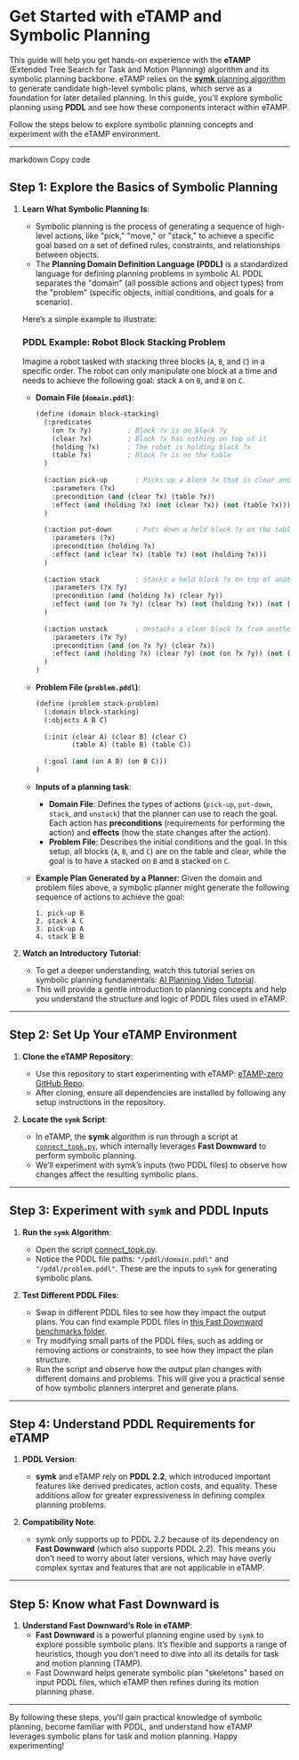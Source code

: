 # Get Started with eTAMP and Symbolic Planning

This guide will help you get hands-on experience with the **eTAMP** (Extended Tree Search for Task and Motion Planning) algorithm and its symbolic planning backbone. eTAMP relies on the [**symk** planning algorithm](https://github.com/speckdavid/symk) to generate candidate high-level symbolic plans, which serve as a foundation for later detailed planning. In this guide, you'll explore symbolic planning using **PDDL** and see how these components interact within eTAMP.

Follow the steps below to explore symbolic planning concepts and experiment with the eTAMP environment.

---


markdown
Copy code
## Step 1: Explore the Basics of Symbolic Planning

1. **Learn What Symbolic Planning Is**:
   - Symbolic planning is the process of generating a sequence of high-level actions, like "pick," "move," or "stack," to achieve a specific goal based on a set of defined rules, constraints, and relationships between objects.
   - The **Planning Domain Definition Language (PDDL)** is a standardized language for defining planning problems in symbolic AI. PDDL separates the "domain" (all possible actions and object types) from the "problem" (specific objects, initial conditions, and goals for a scenario).

   Here’s a simple example to illustrate:

   ### PDDL Example: Robot Block Stacking Problem
   Imagine a robot tasked with stacking three blocks (`A`, `B`, and `C`) in a specific order. The robot can only manipulate one block at a time and needs to achieve the following goal: stack `A` on `B`, and `B` on `C`.

   - **Domain File (`domain.pddl`)**:
     ```lisp
     (define (domain block-stacking)
       (:predicates
         (on ?x ?y)         ; Block ?x is on block ?y
         (clear ?x)         ; Block ?x has nothing on top of it
         (holding ?x)       ; The robot is holding block ?x
         (table ?x)         ; Block ?x is on the table
       )
       
       (:action pick-up       ; Picks up a block ?x that is clear and on the table
         :parameters (?x)
         :precondition (and (clear ?x) (table ?x))
         :effect (and (holding ?x) (not (clear ?x)) (not (table ?x)))
       )
       
       (:action put-down      ; Puts down a held block ?x on the table
         :parameters (?x)
         :precondition (holding ?x)
         :effect (and (clear ?x) (table ?x) (not (holding ?x)))
       )
       
       (:action stack         ; Stacks a held block ?x on top of another clear block ?y
         :parameters (?x ?y)
         :precondition (and (holding ?x) (clear ?y))
         :effect (and (on ?x ?y) (clear ?x) (not (holding ?x)) (not (clear ?y)))
       )
       
       (:action unstack       ; Unstacks a clear block ?x from another block ?y
         :parameters (?x ?y)
         :precondition (and (on ?x ?y) (clear ?x))
         :effect (and (holding ?x) (clear ?y) (not (on ?x ?y)) (not (clear ?x)))
       )
     )
     ```

   - **Problem File (`problem.pddl`)**:
     ```lisp
     (define (problem stack-problem)
       (:domain block-stacking)
       (:objects A B C)
       
       (:init (clear A) (clear B) (clear C)
              (table A) (table B) (table C))
       
       (:goal (and (on A B) (on B C)))
     )
     ```

   - **Inputs of a planning task**:
     - **Domain File**: Defines the types of actions (`pick-up`, `put-down`, `stack`, and `unstack`) that the planner can use to reach the goal. Each action has **preconditions** (requirements for performing the action) and **effects** (how the state changes after the action).
     - **Problem File**: Describes the initial conditions and the goal. In this setup, all blocks (`A`, `B`, and `C`) are on the table and clear, while the goal is to have `A` stacked on `B` and `B` stacked on `C`.

   - **Example Plan Generated by a Planner**:
     Given the domain and problem files above, a symbolic planner might generate the following sequence of actions to achieve the goal:

     ```
     1. pick-up B
     2. stack A C
     3. pick-up A
     4. stack B B
     ```

2. **Watch an Introductory Tutorial**:
   - To get a deeper understanding, watch this tutorial series on symbolic planning fundamentals: [AI Planning Video Tutorial](https://www.youtube.com/watch?v=7Vy8970q0Xc&list=PLwJ2VKmefmxpUJEGB1ff6yUZ5Zd7Gegn2).
   - This will provide a gentle introduction to planning concepts and help you understand the structure and logic of PDDL files used in eTAMP.

---

## Step 2: Set Up Your eTAMP Environment

1. **Clone the eTAMP Repository**:
   - Use this repository to start experimenting with eTAMP: [eTAMP-zero GitHub Repo](https://github.com/ttianyuren/eTAMP-zero).
   - After cloning, ensure all dependencies are installed by following any setup instructions in the repository.

2. **Locate the `symk` Script**:
   - In eTAMP, the **symk** algorithm is run through a script at [`connect_topk.py`](https://github.com/ttianyuren/eTAMP-zero/blob/main/connect_topk.py), which internally leverages **Fast Downward** to perform symbolic planning.
   - We’ll experiment with symk’s inputs (two PDDL files) to observe how changes affect the resulting symbolic plans.

---

## Step 3: Experiment with `symk` and PDDL Inputs

1. **Run the `symk` Algorithm**:
   - Open the script [connect_topk.py](https://github.com/ttianyuren/eTAMP-zero/blob/5b3cf89801ef435fc4545a823dabf872dfa06747/connect_topk.py#L92).
   - Notice the PDDL file paths: `"/pddl/domain.pddl"` and `"/pddl/problem.pddl"`. These are the inputs to `symk` for generating symbolic plans.

2. **Test Different PDDL Files**:
   - Swap in different PDDL files to see how they impact the output plans. You can find example PDDL files in [this Fast Downward benchmarks folder](https://github.com/aibasel/downward/tree/main/misc/tests/benchmarks).
   - Try modifying small parts of the PDDL files, such as adding or removing actions or constraints, to see how they impact the plan structure.
   - Run the script and observe how the output plan changes with different domains and problems. This will give you a practical sense of how symbolic planners interpret and generate plans.

---

## Step 4: Understand PDDL Requirements for eTAMP

1. **PDDL Version**:
   - **symk** and eTAMP rely on **PDDL 2.2**, which introduced important features like derived predicates, action costs, and equality. These additions allow for greater expressiveness in defining complex planning problems.
   
2. **Compatibility Note**:
   - symk only supports up to PDDL 2.2 because of its dependency on **Fast Downward** (which also supports PDDL 2.2). This means you don’t need to worry about later versions, which may have overly complex syntax and features that are not applicable in eTAMP.

---

## Step 5: Know what Fast Downward is

1. **Understand Fast Downward’s Role in eTAMP**:
   - **Fast Downward** is a powerful planning engine used by `symk` to explore possible symbolic plans. It’s flexible and supports a range of heuristics, though you don’t need to dive into all its details for task and motion planning (TAMP).
   - Fast Downward helps generate symbolic plan "skeletons" based on input PDDL files, which eTAMP then refines during its motion planning phase.

---

By following these steps, you'll gain practical knowledge of symbolic planning, become familiar with PDDL, and understand how eTAMP leverages symbolic plans for task and motion planning. Happy experimenting!